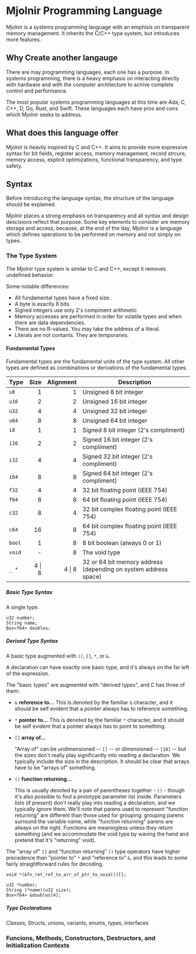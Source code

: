 # Mjolnir Programming Language

Mjolnir is a systems programming language with an emphisis on transparent memory
management. It inherits the C/C++ type system, but introduces more features.

## Why Create another langauge

There are may programming languages, each one has a purpose. In systems
programming, there is a heavy emphasis on interacting directly with hardware
and with the computer architecture to achive complete control and performance.

The most popular systems programming languages at this time are Ada, C, C++, D,
Go, Rust, and Swift. These languages each have pros and cons which Mjolnir
seeks to address.

## What does this language offer

Mjolnir is heavily inspired by C and C++. It aims to provide more expressive
syntax for bit fields, register access, memory management, record strcure,
memory access, explicit optimizations, functional transparency, and type
safety.

## Syntax

Before introducing the language syntax, the structure of the language should be explained.

Mjolnir places a strong emphasis on transparency and all syntax and design descisions
reflect that purpose. Some key elements to consider are memory storage and access,
because, at the end of the day, Mjolnir is a language which defines operations to be
performed on memory and not simply on types.

### The Type System

The Mjolnir type system is similar to C and C++, except it removes undefined behavior.

Some notable differences:

- All fundamental types have a fixed size.
- A byte is exactly 8 bits.
- Signed integers use only 2's compiment arithmetic
- Memory accesses are performed in order for volatile types and when there are data dependencies.
- There are no R-values. You may take the address of a literal.
- Literals are not contants. They are temporaries.

#### Fundamental Types

Fundamental types are the fundamental units of the type system. All other types are defined as
combinations or derivations of the fundamental types.

| Type   | Size | Alignment | Description                              |
| ------ | ----:| ---------:| ---------------------------------------- |
| `u8`   |    1 |         1 | Unsigned 8 bit integer                   |
| `u16`  |    2 |         2 | Unsigned 16 bit integer                  |
| `u32`  |    4 |         4 | Unsigned 32 bit integer                  |
| `u64`  |    8 |         8 | Unsigned 64 bit integer                  |
| `i8`   |    1 |         1 | Signed 8 bit integer (2's compliment)    |
| `i16`  |    2 |         2 | Signed 16 bit integer (2's compliment)   |
| `i32`  |    4 |         4 | Signed 32 bit integer (2's compliment)   |
| `i64`  |    8 |         8 | Signed 64 bit integer (2's compliment)   |
| `f32`  |    4 |         4 | 32 bit floating point (IEEE 754)         |
| `f64`  |    8 |         8 | 64 bit floating point (IEEE 754)         |
| `c32`  |    8 |         4 | 32 bit complex floating point (IEEE 754) |
| `c64`  |   16 |         8 | 64 bit complex floating point (IEEE 754) |
| `bool` |    1 |         8 | 8 bit boolean (always 0 or 1) |
| `void` |    - |         8 | The void type |
| `_ *`  | 4 \| 8 |  4 \| 8 | 32 or 64 bit memory address (depending on system address space) |

##### Basic Type Syntax

A single type.

```mj
u32 number;
String name;
Box<f64> doubles;
```

##### Derived Type Syntax

A basic type augmented with `()`, `[]`, `*`, or `&`.

 A declaration can have exactly one basic type, and it's always on the far left of the expression.

The "basic types" are augmented with "derived types", and C has three of them:

- `&` **reference to...**
    This is denoted by the familiar `&` character, and it should be self evident that a pointer always has to reference something.
- `*` **pointer to...**
    This is denoted by the familiar `*` character, and it should be self evident that a pointer always has to point to something.
- `[]` **array of...**

  "Array of" can be undimensioned -- `[]` -- or dimensioned -- `[10]` -- but
  the sizes don't really play significantly into reading a declaration. We
  typically include the size in the description. It should be clear that arrays
  have to be "arrays of" something.

- `()` **function returning...**

  This is usually denoted by a pair of parentheses together - `()` - though
  it's also possible to find a prototype parameter list inside. Parameters
  lists (if present) don't really play into reading a declaration, and we
  typically ignore them. We'll note that parens used to represent "function
  returning" are different than those used for grouping: grouping parens
  surround the variable name, while "function returning" parens are always
  on the right. Functions are meaningless unless they return something (and
  we accommodate the void type by waving the hand and pretend that it's
  "returning" void).

The "array of" `[]` and "function returning" `()` type operators have higher
precedence than "pointer to" `*` and "reference to" `&`, and this leads to
some fairly straightforward rules for decoding.

```mj
void *(&fn_ret_ref_to_arr_of_ptr_to_void())[];
```

```mj
u32 *number;
String (*name)(u32 size);
Box<f64> &doubles[4];
```

##### Type Declarations

Classes, Structs, unions, variants, enums, types, interfaces

### Funcions, Methods, Constructors, Destructors, and Initialization Contexts
